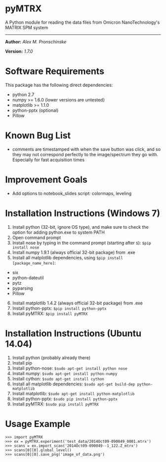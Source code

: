 # pyMTRX
A Python module for reading the data files from Omicron NanoTechnology's MATRIX SPM system

---

**Author:** *Alex M. Pronschinske*

**Version:** *1.7.0*

Software Requirements
=====================

This package has the following direct dependencies:

 * python 2.7
 * numpy >= 1.6.0 (lower versions are untested)
 * matplotlib >= 1.1.0
 * python-pptx (optional)
 * Pillow

Known Bug List
==============

 * comments are timestamped with when the save button was click, and so they may not correspond perfectly to the image/spectrum they go with.  Especially for fast acquisition times


Improvement Goals
=================

 * Add options to notebook_slides script: colormaps, leveling


Installation Instructions (Windows 7)
=====================================

 1. Install python (32-bit, ignore OS type), and make sure to check the option for adding python.exe to system PATH
 2. Open command prompt
 3. Install nose by typing in the command prompt (starting after `$`): `$pip install nose`
 4. Install numpy 1.9.1 (always official 32-bit package) from .exe
 5. Install all matplotlib dependencies, using `$pip install [package_name_here]`:
  * six
  * python-dateutil
  * pytz
  * pyparsing
  * Pillow
 6. Install matplotlib 1.4.2 (always official 32-bit package) from .exe
 7. Install python-pptx: `$pip install python-pptx`
 8. Install pyMTRX: `$pip install pyMTRX`

Installation Instructions (Ubuntu 14.04)
========================================

 1. Install python (probably already there)
 2. Install pip
 3. Install python-nose: `$sudo apt-get install python nose`
 4. Install numpy: `$sudo apt-get install python-numpy`
 5. Install cython: `$sudo apt-get install cython`
 6. Install all matplotlib dependencies: `$sudo apt-get build-dep python-matplotlib`
 7. Install matplotlib: `$sudo apt-get install python-matplotlib`
 8. Install python-pptx: `$sudo pip install python-pptx`
 9. Install pyMTRX: `$sudo pip install pyMTRX`

Usage Example
=============

```
>>> import pyMTRX
>>> ex = pyMTRX.experiment('test_data/2014Oct09-090049_0001.mtrx')
>>> scans = ex.import_scan('2014Oct09-090049--1_122.Z_mtrx')
>>> scans[0][0].global_level()
>>> scans[0][0].save_png('image_of_data.png')
```

